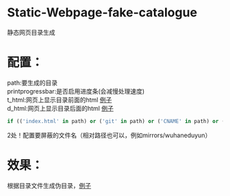 # Static-Webpage-fake-catalogue
静态网页目录生成

# 配置：

path:要生成的目录  
printprogressbar:是否启用进度条(会减慢处理速度)  
t_html:网页上显示目录前面的html [例子](https://github.com/wuhaneduyun/mirrors/blob/master/dhtml/t.html)  
d_html:网页上显示目录后面的html [例子](https://github.com/wuhaneduyun/mirrors/blob/master/dhtml/d.html)  

```python
if (('index.html' in path) or ('git' in path) or ('CNAME' in path) or ('.DS_Store' in path) or ('README.md' in path) or ('img' in path) or ('dhtml' in path) or ('json' in path) or ('js' in path) or ('css' in path)):
```
2处！配置要屏蔽的文件名（相对路径也可以，例如mirrors/wuhaneduyun）


# 效果：

根据目录文件生成伪目录，[例子](https://mirrors.maftertstudio.com)